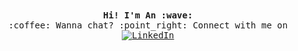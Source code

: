 
<p align="center">
  <br><br>
  <samp>
    <b>Hi! I'm An :wave: </b> 
    <br>:coffee: Wanna chat? :point_right: Connect with me on <a href="https://www.linkedin.com/in/thienanduongdo/"><img src="https://img.shields.io/badge/LinkedIn--_.svg?style=social&logo=linkedin" alt="LinkedIn"></a>
  </samp>
</p>


